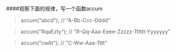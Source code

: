 ####观察下面的规律，写一个函数accum
> accum("abcd");    // "A-Bb-Ccc-Dddd"

> accum("RqaEzty"); // "R-Qq-Aaa-Eeee-Zzzzz-Tttttt-Yyyyyyy"

> accum("cwAt");    // "C-Ww-Aaa-Tttt"